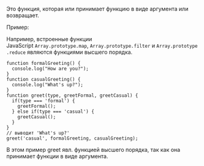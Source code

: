 Это функция, которая или принимает функцию в виде аргумента или возвращает.

Пример:

Например, встроенные функции JavaScript `Array.prototype.map`, `Array.prototype.filter` и `Array.prototype.reduce` являются функциями высшего порядка.

```
function formalGreeting() {
  console.log("How are you?");
}
function casualGreeting() {
  console.log("What's up?");
}
function greet(type, greetFormal, greetCasual) {
  if(type === 'formal') {
    greetFormal();
  } else if(type === 'casual') {
    greetCasual();
  }
}
// выводит 'What's up?'
greet('casual', formalGreeting, casualGreeting);
```
В этом пример greet явл. функцией высшего порядка, так как она принимает функции в виде аргумента.